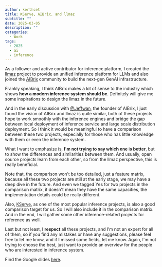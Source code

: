 ```yaml
---
author: kerthcet
title: KServe, AIBrix, and llmaz
subtitle: ""
date: 2025-03-05
description: ""
categories:
  - Work
tags:
  - 2025
  - ai
  - inference
---
```


As a follower and active contributor for inference platform, I created the [llmaz](https://github.com/InftyAI/llmaz) project to provide an unified inference platform for LLMs and also joined the [AIBrix](https://github.com/vllm-project/aibrix) community to build the next-gen GenAI infrastructure.

Frankly speaking, I think AIBrix makes a lot of sense to the industry which shows **how a modern inference system should be**. Definitely will give me some inspirations to design the llmaz in the future.

And in the early discussion with [@Jeffwan](https://github.com/Jeffwan), the founder of AIBrix, I just found the vision of AIBrix and llmaz is quite similar, both of these projects hope to work smoothly with the inference engines and bridge the gap between local deployment of inference service and large scale distribution deployment. So I think it would be meaningful to have a comparison between these two projects, especially for those who has little knowledge with them or even the inference system.

What I want to emphasize is, **I'm not trying to say which one is better**, but to show the differences and similarities between them. And usually, open source projects learn from each other, so from the llmaz perspective, this is really beneficial.

Note that, the comparison won't be too detailed, just a feature matrix, because all these two projects are still at the early stage, we may have a deep dive in the future. And even we tagged Yes for two projects in the comparison matrix, it doesn't mean they have the same capacities, the implementation details could be really different.

Also, [KServe](https://github.com/kserve/kserve), as one of the most popular inference projects, is also a good comparison target for us. So I will also include it in the comparison matrix. And in the end, I will gather some other inference-related projects for reference as well.

Last but not least, I **respect** all these projects, and I'm not an expert for all of them, so if you find any mistakes or have any suggestions, please feel free to let me know, and if I missed some fields, let me know. Again, I'm not trying to choose the best, just want to provide an overview for the people who are interested in inference system.

Find the Google slides [here](https://docs.google.com/presentation/d/1jzfi6iWnAg3Cz0PGEJhZrvRls4dcGBENiY529huoyys/edit?usp=sharing).
